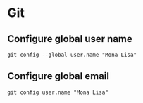 # Git

## Configure global user name
```
git config --global user.name "Mona Lisa"
```

## Configure global email

```
git config user.name "Mona Lisa"
```
